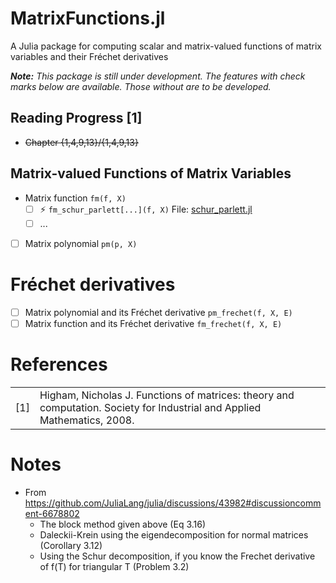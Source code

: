 # MatrixFunctions.jl
A Julia package for computing scalar and matrix-valued functions of matrix variables and their Fréchet derivatives

_**Note:** This package is still under development. The features with check marks below are available. Those without are to be developed._

## Reading Progress [1]
- ~~Chapter {1,4,9,13}/{1,4,9,13}~~

## Matrix-valued Functions of Matrix Variables
- Matrix function `fm(f, X)`
    - [ ] ⚡ `fm_schur_parlett[...](f, X)` File: [schur_parlett.jl](https://github.com/aravindh-krishnamoorthy/MatrixFunctions.jl/blob/main/src/schurr_parlett.jl)
    - [ ] ...
- [ ] Matrix polynomial `pm(p, X)`

# Fréchet derivatives
- [ ] Matrix polynomial and its Fréchet derivative `pm_frechet(f, X, E)`
- [ ] Matrix function and its Fréchet derivative `fm_frechet(f, X, E)`

# References
| | |
| --- | --- |
| [1] | Higham, Nicholas J. Functions of matrices: theory and computation. Society for Industrial and Applied Mathematics, 2008. |

# Notes
- From https://github.com/JuliaLang/julia/discussions/43982#discussioncomment-6678802
  -  The block method given above (Eq 3.16)
  -  Daleckii-Krein using the eigendecomposition for normal matrices (Corollary 3.12)
  -  Using the Schur decomposition, if you know the Frechet derivative of f(T) for triangular T (Problem 3.2)
